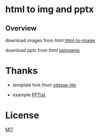 # html to img and pptx


## Overview

download images from html [html-to-image]('https://github.com/bubkoo/html-to-image#readme')

download pptx from html [pptxgenjs]('https://github.com/gitbrent/PptxGenJS/#readme')

# Thanks
- template fork from [vitesse-lite](https://github.com/antfu/vitesse-lite)

- example [PPTist](https://github.com/pipipi-pikachu/PPTist)
# License

[MIT](https://github.com/songwuk/ppt-show/blob/main/LICENSE)